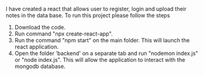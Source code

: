 I have created a react that allows user to register, login and upload their notes in the data base. To run this project please follow the steps
1. Download the code. 
2. Run command "npx create-react-app". 
3. Run the command "npm start" on the main folder. This will launch the react application.
4. Open the folder 'backend' on a separate tab and run "nodemon index.js" or "node index.js". This will allow the application to interact with the mongodb database.
